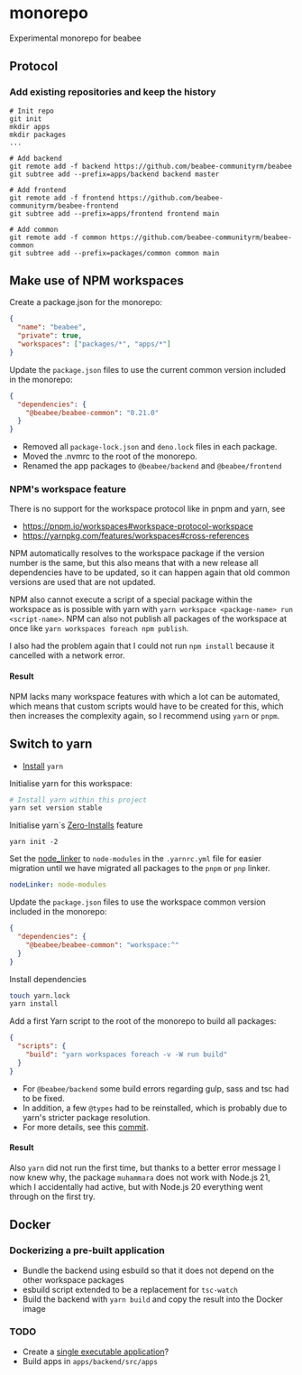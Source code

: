 # monorepo

Experimental monorepo for beabee

## Protocol

### Add existing repositories and keep the history

```
# Init repo
git init
mkdir apps
mkdir packages
...

# Add backend
git remote add -f backend https://github.com/beabee-communityrm/beabee
git subtree add --prefix=apps/backend backend master

# Add frontend
git remote add -f frontend https://github.com/beabee-communityrm/beabee-frontend
git subtree add --prefix=apps/frontend frontend main

# Add common
git remote add -f common https://github.com/beabee-communityrm/beabee-common
git subtree add --prefix=packages/common common main
```

## Make use of NPM workspaces

Create a package.json for the monorepo:

```json
{
  "name": "beabee",
  "private": true,
  "workspaces": ["packages/*", "apps/*"]
}
```

Update the `package.json` files to use the current common version included in the monorepo:

```json
{
  "dependencies": {
    "@beabee/beabee-common": "0.21.0"
  }
}
```

- Removed all `package-lock.json` and `deno.lock` files in each package.
- Moved the .nvmrc to the root of the monorepo.
- Renamed the app packages to `@beabee/backend` and `@beabee/frontend`

### NPM's workspace feature

There is no support for the workspace protocol like in pnpm and yarn, see

- https://pnpm.io/workspaces#workspace-protocol-workspace
- https://yarnpkg.com/features/workspaces#cross-references

NPM automatically resolves to the workspace package if the version number is the same,
but this also means that with a new release all dependencies have to be updated,
so it can happen again that old common versions are used that are not updated.

NPM also cannot execute a script of a special package within the workspace as is possible with yarn with `yarn workspace <package-name> run <script-name>`.
NPM can also not publish all packages of the workspace at once like `yarn workspaces foreach npm publish`.

I also had the problem again that I could not run `npm install` because it cancelled with a network error.

#### Result

NPM lacks many workspace features with which a lot can be automated, which means that custom scripts would have to be created for this, which then increases the complexity again, so I recommend using `yarn` or `pnpm`.

## Switch to yarn

- [Install](https://yarnpkg.com/getting-started/install) `yarn`

Initialise yarn for this workspace:

```bash
# Install yarn within this project
yarn set version stable
```

Initialise yarn`s [Zero-Installs](https://v3.yarnpkg.com/features/zero-installs) feature

```
yarn init -2
```

Set the [node_linker](https://yarnpkg.com/configuration/yarnrc#nodeLinker) to `node-modules` in the `.yarnrc.yml` file for easier migration until we have migrated all packages to the `pnpm` or `pnp` linker.

```yaml
nodeLinker: node-modules
```

Update the `package.json` files to use the workspace common version included in the monorepo:

```json
{
  "dependencies": {
    "@beabee/beabee-common": "workspace:^"
  }
}
```

Install dependencies

```bash
touch yarn.lock
yarn install
```

Add a first Yarn script to the root of the monorepo to build all packages:

```json
{
  "scripts": {
    "build": "yarn workspaces foreach -v -W run build"
  }
}
```

- For `@beabee/backend` some build errors regarding gulp, sass and tsc had to be fixed.
- In addition, a few `@types` had to be reinstalled, which is probably due to yarn's stricter package resolution.
- For more details, see this [commit](https://github.com/beabee-communityrm/monorepo/commit/19a4e2862fd83001333cd982bce756f3a4f3d6bb).

#### Result

Also `yarn` did not run the first time, but thanks to a better error message I now knew why, the package `muhammara` does not work with Node.js 21, which I accidentally had active, but with Node.js 20 everything went through on the first try.

## Docker

### Dockerizing a pre-built application

- Bundle the backend using esbuild so that it does not depend on the other workspace packages
- esbuild script extended to be a replacement for `tsc-watch`
- Build the backend with `yarn build` and copy the result into the Docker image

### TODO

- Create a [single executable application](https://nodejs.org/api/single-executable-applications.html)?
- Build apps in `apps/backend/src/apps`
